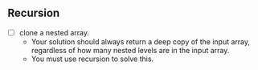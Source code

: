 ## Recursion
* [ ] clone a nested array.
  * Your solution should always return a deep copy of the input array, regardless of how many nested levels are in the input array.
  * You must use recursion to solve this. 
